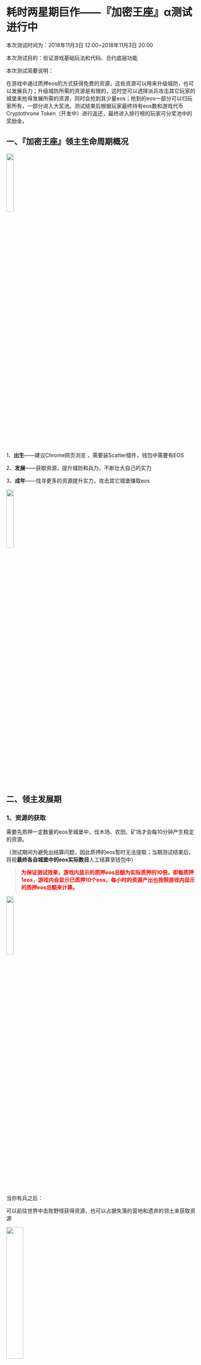 # 耗时两星期巨作——『加密王座』α测试进行中

本次测试时间为：2018年11月3日 12:00~2018年11月3日 20:00

本次测试目的：验证游戏基础玩法和代码、合约底层功能

本次测试简要说明：

在游戏中通过质押eos的方式获得免费的资源，这些资源可以用来升级城防，也可以发展兵力；升级城防所需的资源是有限的，这时您可以选择派兵攻击其它玩家的城堡来抢得发展所需的资源，同时会抢到其少量eos；抢到的eos一部分可以归玩家所有，一部分进入大奖池。测试结束后根据玩家最终持有eos数和游戏代币Cryptothrone Token（开发中）进行返还，最终进入排行榜的玩家可分奖池中的奖励金。

## 一、『加密王座』领主生命周期概况
<img  src="http://thyrsi.com/t6/394/1540377051x-1404792849.png"  width=20%  height=20% />

1、**出生**——建议Chrome网页浏览 ，需要装Scatter插件，钱包中需要有EOS

2、**发展**——获取资源，提升城防和兵力，不断壮大自己的实力

3、**成年**——找寻更多的资源提升实力，攻击其它城堡赚取eos

<img  src="http://thyrsi.com/t6/394/1540377172x-1404781240.png"  width=20%  height=20% />

## 二、领主发展期

### 1、资源的获取
需要先质押一定数量的eos至城堡中，伐木场、农田、矿场才会每10分钟产生稳定的资源。

（测试期间为避免出结算问题，因此质押的eos暂时无法提取；当期测试结束后，将视**最终各自城堡中的eos实际数目**人工结算至钱包中）

> <font color=#FF0000>**为保证测试效果，游戏内显示的质押eos总额为实际质押的10倍，即每质押1eos，游戏内会显示已质押10个eos，每小时的资源产出也按照游戏内显示的质押eos总额来计算。**</font>

<img  src="http://thyrsi.com/t6/394/1540377376x1822611383.png"  width=20%  height=20% />

当你有兵之后：

可以前往世界中击败野怪获得资源，也可以占据失落的营地和遗弃的领土来获取资源

<img  src="http://thyrsi.com/t6/394/1540377640x-1404758455.png"  width=30%  height=30% />

### 2、研究兵力

消耗木材+粮草可研究兵力，兵力的多少将直接影响到战局的成败！

### 3、提升兵力加成

消耗木材+铁矿可升级城防，城防将给留守在城堡的士兵带来兵力加成

##  三、攻城略地
<img  src="http://thyrsi.com/t6/394/1540377756x-1404781090.png"  width=20%  height=20% />

### 1、攻击主城

可以派兵掠夺其它领主的主城，**战胜者将收取战败者质押在主城中eos总额的4%空气税，4%作为官方手续费，即失败方总共损失8%的eos**。

###  2、侦查
最好在攻击别人之前先侦查一下……不然你懂的
### 3、攻击
当前版本两军交战，失败方会损失掉所有兵力
### 4、打不过怎么办
开罩子保护自己吧……或者就迁城，打不起躲得起……
<img  src="http://thyrsi.com/t6/394/1540377901x-1566688371.png"  width=20%  height=20% />

##  四、Cryptothrone Token（开发中）


CryptoThrone游戏中共解锁100000000枚Token。

CT作为游戏中的代币后续主要应用场景包括但不限于：侦查、迁城、加速道具、保护罩、解锁和升级建筑、升级科技、建立联盟、王座争夺战等。

其中游戏中产出占80%，20%用于未来运营活动和宣传中使用，包括奖励给社区内的积极玩家。

CT可以在游戏内交易所自由买卖，未来官方也会将CT上架各大交易所。

**CT产出途径：**
联盟城堡中，上缴各项所需资源升级科技，同时按照一定比例获得CT；每日产出有上限。

**CT主要消耗途径：**

1、联盟商城中可以使用CT购买迁城、保护罩、加速等道具

2、领主的高等级建筑、科技的解锁和升级

3、联盟高等级建筑、科技的解锁和升级

4、王座中按照质押的CT进行分红

5、抽取将军时需消耗CT

## 五、交易所、新版美术（开发中）

官方交易平台，领主可以在交易所上自由买卖资源和CT。

## 六、道具系统（规划中）

包含资源道具、加速道具、保护罩、迁城令等。

## 七、完善战斗体验（规划中）

多个玩家之间可集结军队，亦可多名玩家向防守方玩家支援；可快速集结和快速撤回所有军队等。

## 八、联盟玩法（规划中）

玩家可自由组建联盟，包含联盟科技、联盟超级资源田、联盟商城。

*【联盟科技】*每日每位玩家可以上缴不同科技所需的资源升级科技，不同等级的科技可给玩家带来资源产出速率、采集、行军、战斗等方面的增益；

*【超级资源田】*联盟达到一定等级后，盟主可以开启超级资源田供盟员共同开采

*【联盟商城】*联盟商城中可以花费CT购买常用道具

## 九、王座将领（规划中）

历史名将搜集，名将持有不同属性和增益buff，左右战局成败。

将军分为B级、A级、S级将军，不同级别的将军的属性和所带技能亦有所不同，S级将军最给力。
